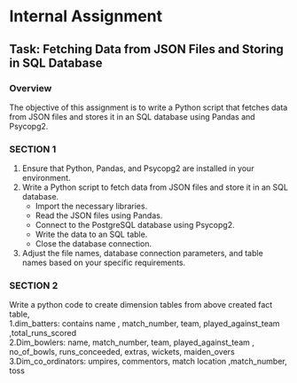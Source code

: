 # Internal Assignment

## Task: Fetching Data from JSON Files and Storing in SQL Database

### Overview
The objective of this assignment is to write a Python script that fetches data from JSON files and stores it in an SQL database using Pandas and Psycopg2.

### SECTION 1
1. Ensure that Python, Pandas, and Psycopg2 are installed in your environment.
2. Write a Python script to fetch data from JSON files and store it in an SQL database.
   - Import the necessary libraries.
   - Read the JSON files using Pandas.
   - Connect to the PostgreSQL database using Psycopg2.
   - Write the data to an SQL table.
   - Close the database connection.
3. Adjust the file names, database connection parameters, and table names based on your specific requirements.

### SECTION 2
Write a python code to create dimension tables from above created fact table,  
  1.dim_batters: contains name , match_number, team, played_against_team ,total_runs_scored  
  2.Dim_bowlers: name, match_number, team, played_against_team , no_of_bowls, runs_conceeded, extras, wickets, maiden_overs 
  3.Dim_co_ordinators: umpires, commentors, match location ,match_number, toss 

